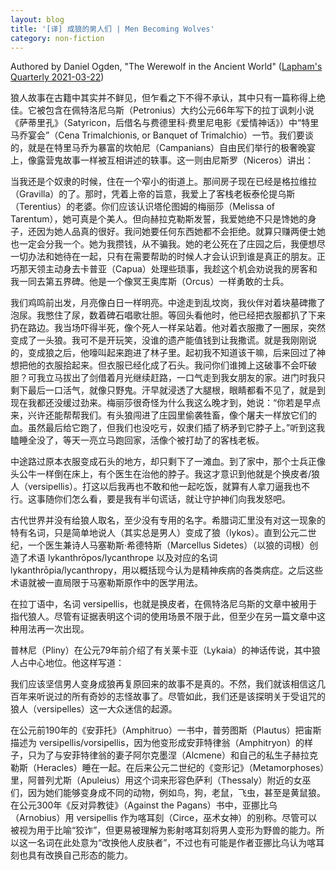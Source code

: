```yaml
---
layout: blog
title: '[译] 成狼的男人们 | Men Becoming Wolves'
category: non-fiction
---
```


Authored by Daniel Ogden, "The Werewolf in the Ancient World" ([Lapham's Quarterly 2021-03-22](https://www.laphamsquarterly.org/roundtable/men-becoming-wolves))

狼人故事在古籍中其实并不鲜见，但乍看之下不得不承认，其中只有一篇称得上绝佳。它被包含在佩特洛尼乌斯（Petronius）大约公元66年写下的拉丁讽刺小说《萨蒂里孔》（Satyricon，后借名与费德里科·费里尼电影《爱情神话》）中“特里马乔宴会”（Cena Trimalchionis, or Banquet of Trimalchio）一节。我们要谈的，就是在特里马乔为暴富的坎帕尼（Campanians）自由民们举行的极奢晚宴上，像露营鬼故事一样被互相讲述的轶事。这一则由尼斯罗（Niceros）讲出：

>
当我还是个奴隶的时候，住在一个窄小的街道上。那间房子现在已经是格拉维拉（Gravilla）的了。那时，凭着上帝的旨意，我爱上了客栈老板泰伦提乌斯（Terentius）的老婆。你们应该认识塔伦图姆的梅丽莎（Melissa of Tarentum），她可真是个美人。但向赫拉克勒斯发誓，我爱她绝不只是馋她的身子，还因为她人品真的很好。我问她要任何东西她都不会拒绝。就算只赚两便士她也一定会分我一个。她为我攒钱，从不骗我。她的老公死在了庄园之后，我便想尽一切办法和她待在一起，只有在需要帮助的时候人才会认识到谁是真正的朋友。正巧那天领主动身去卡普亚（Capua）处理些琐事，我趁这个机会劝说我的房客和我一同去第五界碑。他是一个像冥王奥库斯（Orcus）一样勇敢的士兵。
>
我们鸡鸣前出发，月亮像白日一样明亮。中途走到乱坟岗，我伙伴对着块墓碑撒了泡尿。我憋住了尿，数着碑石唱歌壮胆。等回头看他时，他已经把衣服都扒了下来扔在路边。我当场吓得半死，像个死人一样呆站着。他对着衣服撒了一圈尿，突然变成了一头狼。我可不是开玩笑，没谁的遗产能值钱到让我撒谎。就是我刚刚说的，变成狼之后，他嚎叫起来跑进了林子里。起初我不知道该干嘛，后来回过了神想把他的衣服拾起来。但衣服已经化成了石头。我问你们谁摊上这破事不会吓破胆？可我立马拔出了剑借着月光继续赶路，一口气走到我女朋友的家。进门时我只剩下最后一口活气，就像只野鬼。汗早就浸透了大腿根，眼睛都看不见了，就是到现在我都还没缓过劲来。梅丽莎很奇怪为什么我这么晚才到，她说：“你若是早点来，兴许还能帮帮我们。有头狼闯进了庄园里偷袭牲畜，像个屠夫一样放它们的血。虽然最后给它跑了，但我们也没吃亏，奴隶们插了柄矛到它脖子上。”听到这我瞌睡全没了，等天一亮立马跑回家，活像个被打劫了的客栈老板。
>
中途路过原本衣服变成石头的地方，却只剩下了一滩血。到了家中，那个士兵正像头公牛一样倒在床上，有个医生在治他的脖子。我这才意识到他就是个换皮者/狼人（versipellis）。打这以后我再也不敢和他一起吃饭，就算有人拿刀逼我也不行。这事随你们怎么看，要是我有半句谎话，就让守护神们向我发怒吧。

古代世界并没有给狼人取名，至少没有专用的名字。希腊词汇里没有对这一现象的特有名词，只是简单地说人（其实总是男人）变成了狼（lykos）。直到公元二世纪，一个医生兼诗人马塞勒斯·希德特斯（Marcellus Sidetes）（以狼的词根）创造了术语 lykanthrōpos/lycanthrope 以及对应的名词 lykanthrōpia/lycanthropy，用以概括现今认为是精神疾病的各类病症。之后这些术语就被一直局限于马塞勒斯原作中的医学用法。

在拉丁语中，名词 versipellis，也就是换皮者，在佩特洛尼乌斯的文章中被用于指代狼人。尽管有证据表明这个词的使用场景不限于此，但至少在另一篇文章中这种用法再一次出现。

普林尼（Pliny）在公元79年前介绍了有关莱卡亚（Lykaia）的神话传说，其中狼人占中心地位。他这样写道：

>
我们应该坚信男人变身成狼再复原回来的故事不是真的。不然，我们就该相信这几百年来听说过的所有奇妙的志怪故事了。尽管如此，我们还是该探明关于受诅咒的狼人（versipelles）这一大众迷信的起源。

在公元前190年的《安菲托》（Amphitruo）一书中，普劳图斯（Plautus）把宙斯描述为 versipellis/vorsipellis，因为他变形成安菲特律翁（Amphitryon）的样子，只为了与安菲特律翁的妻子阿尔克墨涅（Alcmene）和自己的私生子赫拉克勒斯（Heracles）睡在一起。在后来公元二世纪的《变形记》（Metamorphoses）里，阿普列尤斯（Apuleius）用这个词来形容色萨利（Thessaly）附近的女巫们，因为她们能够变身成不同的动物，例如鸟，狗，老鼠，飞虫，甚至是黄鼠狼。在公元300年《反对异教徒》（Against the Pagans）书中，亚挪比乌（Arnobius）用 versipellis 作为喀耳刻（Circe，巫术女神）的别称。尽管可以被视为用于比喻“狡诈”，但更易被理解为影射喀耳刻将男人变形为野兽的能力。所以这一名词在此处意为“改换他人皮肤者”，不过也有可能是作者亚挪比乌认为喀耳刻也具有改换自己形态的能力。
